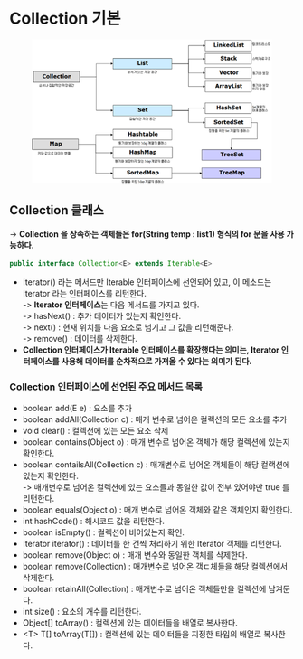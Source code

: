 # Collection 기본

<figure><img src="../../../.gitbook/assets/image (8).png" alt=""><figcaption></figcaption></figure>

## Collection 클래스

\-> **Collection 을 상속하는 객체들은 for(String temp : list1) 형식의 for 문을 사용 가능하다.**

```java
public interface Collection<E> extends Iterable<E>
```

* Iterator() 라는 메서드만 Iterable 인터페이스에 선언되어 있고, 이 메소드는 Iterator 라는 인터페이스를 리턴한다.\
  \-> **Iterator 인터페이스**는 다음 메서드를 가지고 있다.\
  \-> hasNext() : 추가 데이터가 있는지 확인한다.\
  \-> next() : 현재 위치를 다음 요소로 넘기고 그 값을 리턴해준다.\
  \-> remove() : 데이터를 삭제한다.
* **Collection 인터페이스가 Iterable 인터페이스를 확장했다는 의미는, Iterator 인터페이스를 사용해 데이터를 순차적으로 가져올 수 있다는 의미가 된다.**

### Collection 인터페이스에 선언된 주요 메서드 목록

* boolean add(E e) : 요소를 추가
* boolean addAll(Collection c) : 매개 변수로 넘어온 컬랙션의 모든 요소를 추가
* void clear() : 컬렉션에 있는 모든 요소 삭제
* boolean contains(Object o) : 매개 변수로 넘어온 객체가 해당 컬렉션에 있는지 확인한다.
* boolean contailsAll(Collection c) : 매개변수로 넘어온 객체들이 해당 컬랙션에 있는지 확인한다. \
  \-> 매개변수로 넘어온 컬렉션에 있는 요소들과 동일한 값이 전부 있어야만 true 를 리턴한다.
* boolean equals(Object o) : 매개 변수로 넘어온 객체와 같은 객체인지 확인한다.
* int hashCode() : 해시코드 값을 리턴한다.
* boolean isEmpty() : 컬렉션이 비어있는지 확인.
* Iterator iterator() : 데이터를 한 건씩 처리하기 위한 Iterator 객체를 리턴한다.
* boolean remove(Object o) : 매개 변수와 동일한 객체를 삭제한다.
* boolean remove(Collection) : 매개변수로 넘어온 객ㄷ체들을 해당 컬렉션에서 삭제한다.
* boolean retainAll(Collection) : 매개변수로 넘어온 객체들만을 컬렉션에 남겨둔다.
* int size() : 요소의 개수를 리턴한다.
* Object\[] toArray() : 컬렉션에 있는 데이터들을 배열로 복사한다.
* \<T> T\[] toArray(T\[]) : 컬렉션에 있는 데이터들을 지정한 타입의 배열로 복사한다. &#x20;

